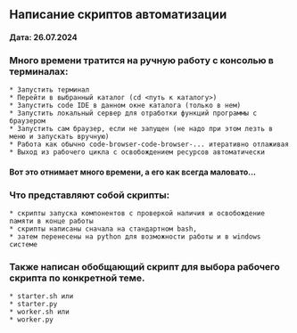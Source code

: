 ## Написание скриптов автоматизации     

#### Дата: 26.07.2024

### Много времени тратится на ручную работу с консолью в терминалах:
    * Запустить терминал
    * Перейти в выбранный каталог (cd <путь к каталогу>)
    * Запустить code IDE в данном окне каталога (только в нем)
    * Запустить локальный сервер для отработки функций программы с браузером
    * Запустить сам браузер, если не запущен (не надо при этом лезть в меню и запускать вручную)
    * Работа как обычно code-browser-code-browser-... итеративно отлаживая
    * Выход из рабочего цикла с освобождением ресурсов автоматически

#### Вот это отнимает много времени, а его как всегда маловато...

### Что представляют собой скрипты:
    * скрипты запуска компонентов с проверкой наличия и освобождение памяти в конце работы
    * скрипты написаны сначала на стандартном bash,
    * затем перенесены на python для возможности работы и в windows системе

### Также написан обобщающий скрипт для выбора рабочего скрипта по конкретной теме.
    * starter.sh или
    * starter.py
    * worker.sh или
    * worker.py
